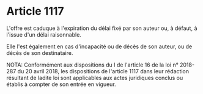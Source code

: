 # Article 1117

L'offre est caduque à l'expiration du délai fixé par son auteur ou, à défaut, à l'issue d'un délai raisonnable.

Elle l'est également en cas d'incapacité ou de décès de son auteur, ou de décès de son destinataire.

NOTA:
Conformément aux dispositions du I de l'article 16 de la loi n° 2018-287 du 20 avril 2018, les dispositions de l'article 1117 dans leur rédaction résultant de ladite loi sont applicables aux actes juridiques conclus ou établis à compter de son entrée en vigueur.
